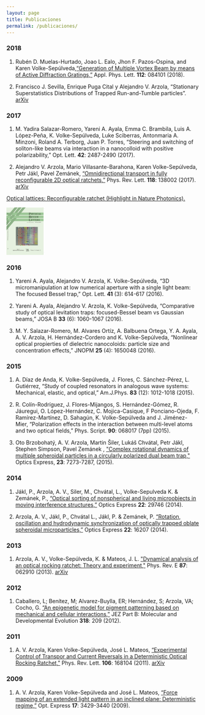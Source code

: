 ```yaml
---
layout: page
title: Publicaciones
permalink: /publicaciones/
---
```


### 2018
1.	Rubén D. Muelas-Hurtado, Joao L. Ealo,  Jhon F. Pazos-Ospina,  and Karen Volke-Sepúlveda,[“Generation of Multiple Vortex Beam by means of Active Diffraction Gratings,”](https://aip.scitation.org/doi/10.1063/1.5016864) Appl. Phys. Lett. **112**: 084101 (2018).

1. Francisco J. Sevilla, Enrique Puga Cital y Alejandro V. Arzola, “Stationary Superstatistics Distributions of Trapped Run-and-Tumble particles”. [arXiv](https://arxiv.org/abs/1808.03879)

### 2017
1. M. Yadira Salazar-Romero, Yareni A. Ayala, Emma C. Brambila, Luis A. López-Peña, K. Volke-Sepúlveda, Luke Sciberras, Antonmaria A. Minzoni, Roland A. Terborg, Juan P. Torres, “Steering and switching of soliton-like beams via interaction in a nanocolloid with positive polarizability,” Opt. Lett. **42**: 2487-2490 (2017). 

1. Alejandro V. Arzola, Mario Villasante-Barahona, Karen Volke-Sepúlveda, Petr Jákl, Pavel Zemánek, [“Omnidirectional transport in fully reconfigurable 2D optical ratchets,”](https://journals.aps.org/prl/covers/118/13) Phys. Rev. Lett. **118**: 138002 (2017). [arXiv](https://arxiv.org/abs/1705.04000)

[Optical lattices: Reconfigurable ratchet (Highlight in Nature Photonics).](https://www.nature.com/articles/nphoton.2017.68)

<img src="/LX15487cvr.jpg" width="100" align="middle">


### 2016
1.	Yareni A. Ayala, Alejandro V. Arzola, K. Volke-Sepúlveda, “3D micromanipulation at low numerical aperture with a single light beam: The focused Bessel trap,” Opt. Lett. **41** (3): 614-617 (2016).

1.	Yareni A. Ayala, Alejandro V. Arzola, K. Volke-Sepúlveda, “Comparative study of optical levitation traps: focused-Bessel beam vs Gaussian beams,” JOSA B **33** (6): 1060-1067 (2016).

3.	M. Y. Salazar-Romero, M. Alvares Ortíz, A. Balbuena Ortega, Y. A. Ayala, A. V. Arzola, H. Hernández-Cordero and K. Volke-Sepúlveda, “Nonlinear optical propierties of dielectric nanocoloids: particle size and concentration effects,” JNOPM **25** (4): 1650048 (2016).

### 2015

1.	A. Díaz de Anda, K. Volke-Sepúlveda, J. Flores, C. Sánchez-Pérez, L. Gutiérrez, “Study of coupled resonators in analogous wave systems: Mechanical, elastic, and optical,” Am.J.Phys. **83** (12): 1012-1018 (2015).

2.	R. Colín-Rodríguez, J. Flores-Mijangos, S. Hernández-Gómez, R. Jáuregui, O. López-Hernández, C. Mojica-Casique, F Ponciano-Ojeda, F. Ramírez-Martínez, D. Sahagún, K. Volke-Sepúlveda and J. Jiménez-Mier, “Polarization effects in the interaction between multi-level atoms and two optical fields,” Phys. Script. **90**: 068017 (7pp) (2015).

3. Oto Brzobohatý, A. V. Arzola, Martin Šiler, Lukáš Chvátal, Petr Jákl, Stephen Simpson, Pavel Zemánek , ["Complex rotational dynamics of multiple spheroidal particles in a circularly polarized dual beam trap,"](https://www.osapublishing.org/oe/abstract.cfm?uri=oe-23-6-7273) Optics Express, **23**: 7273-7287,  (2015).

### 2014

1. Jákl, P., Arzola, A. V.,  Siler, M., Chvátal, L., Volke-Sepulveda K. & Zemánek, P., [“Optical sorting of nonspherical and living microobjects in moving interference structures,”](https://www.osapublishing.org/oe/abstract.cfm?uri=oe-22-24-29746) Optics Express **22**: 29746 (2014).

2. Arzola, A. V., Jákl, P., Chvátal L., Jákl, P. & Zemánek, P.  [“Rotation, oscillation and hydrodynamic synchronization of optically trapped oblate spheroidal microparticles,”](https://www.osapublishing.org/oe/abstract.cfm?uri=oe-22-13-16207) Optics Express **22**: 16207 (2014).

### 2013

1. Arzola, A. V., Volke-Sepúlveda, K. & Mateos, J. L. ["Dynamical analysis of an optical rocking ratchet: Theory and experiment,"](https://journals.aps.org/pre/abstract/10.1103/PhysRevE.87.062910) Phys. Rev. E **87**: 062910 (2013). [arXiv](https://arxiv.org/abs/1306.4176)

### 2012

1. Caballero, L; Benítez, M; Alvarez-Buylla, ER; Hernández, S; Arzola, VA; Cocho, G. [“An epigenetic model for pigment patterning based on mechanical and cellular interactions,”](https://onlinelibrary.wiley.com/doi/abs/10.1002/jez.b.22007) JEZ Part B: Molecular and Developmental Evolution **318**: 209 (2012).

### 2011

1. A. V. Arzola, Karen Volke-Sepúlveda, José L. Mateos, [“Experimental Control of Transpor and Current Reversals in a Deterministic Optical Rocking Ratchet,”](https://journals.aps.org/prl/abstract/10.1103/PhysRevLett.106.168104) Phys. Rev. Lett. **106**: 168104 (2011). [arXiv](https://arxiv.org/abs/1104.5171)

### 2009

1. A. V. Arzola, Karen Volke-Sepúlveda and José L. Mateos, [“Force mapping of an extended light pattern in an inclined plane: Deterministic regime,”](https://www.osapublishing.org/oe/abstract.cfm?uri=oe-17-5-3429) Opt. Express **17**: 3429-3440 (2009).

